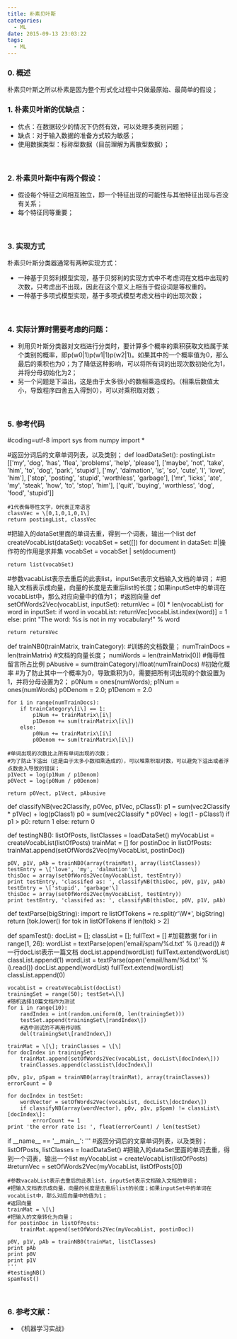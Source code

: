 ```yaml
---
title: 朴素贝叶斯
categories:
  - ML
date: 2015-09-13 23:03:22
tags:
  - ML
---
```


### 0\. 概述

朴素贝叶斯之所以朴素是因为整个形式化过程中只做最原始、最简单的假设；  

<!-- more -->

### 1\. 朴素贝叶斯的优缺点：

*   优点：在数据较少的情况下仍然有效，可以处理多类别问题；
*   缺点：对于输入数据的准备方式较为敏感；
*   使用数据类型：标称型数据（目前理解为离散型数据）；

 

### 2\. 朴素贝叶斯中有两个假设：

*   假设每个特征之间相互独立，即一个特征出现的可能性与其他特征出现与否没有关系；
*   每个特征同等重要；

 

### 3\. 实现方式

朴素贝叶斯分类器通常有两种实现方式：

*   一种基于贝努利模型实现，基于贝努利的实现方式中不考虑词在文档中出现的次数，只考虑出不出现，因此在这个意义上相当于假设词是等权重的。
*   一种基于多项式模型实现，基于多项式模型考虑文档中的出现次数；

 

### 4\. 实际计算时需要考虑的问题：

*   利用贝叶斯分类器对文档进行分类时，要计算多个概率的乘积获取文档属于某个类别的概率，即p(w0|1)p(w1|1)p(w2|1)。如果其中的一个概率值为0，那么最后的乘积也为0；为了降低这种影响，可以将所有词的出现次数初始化为1，并将分母初始化为2；
*   另一个问题是下溢出，这是由于太多很小的数相乘造成的。（相乘后数值太小，导致程序四舍五入得到0），可以对乘积取对数；

 

### 5\. 参考代码

#coding=utf-8
import sys
from numpy import *

#返回分词后的文章单词列表，以及类别；
def loadDataSet():
    postingList=\[\['my', 'dog', 'has', 'flea', 'problems', 'help', 'please'\],
                 \['maybe', 'not', 'take', 'him', 'to', 'dog', 'park', 'stupid'\],
                 \['my', 'dalmation', 'is', 'so', 'cute', 'I', 'love', 'him'\],
                 \['stop', 'posting', 'stupid', 'worthless', 'garbage'\],
                 \['mr', 'licks', 'ate', 'my', 'steak', 'how', 'to', 'stop', 'him'\],
                 \['quit', 'buying', 'worthless', 'dog', 'food', 'stupid'\]\]

    #1代表侮辱性文字，0代表正常语言
    classVec = \[0,1,0,1,0,1\]
    return postingList, classVec

#把输入的dataSet里面的单词去重，得到一个词表，输出一个list
def createVocabList(dataSet):
    vocabSet = set(\[\])
    for document in dataSet:
        #|操作符的作用是求并集
        vocabSet = vocabSet | set(document)
    
    return list(vocabSet)

#参数vacabList表示去重后的此表list，inputSet表示文档输入文档的单词；
#把输入文档表示成向量，向量的长度是去重后list的长度；如果inputSet中的单词在vocabList中，那么对应向量中的值为1；
#返回向量
def setOfWords2Vec(vocabList, inputSet):
    returnVec = \[0\] * len(vocabList)
    for word in inputSet:
        if word in vocabList:
            returnVec\[vocabList.index(word)\] = 1
        else:
            print "The word: %s is not in my vocabulary!" % word
    
    return returnVec


def trainNB0(trainMatrix, trainCategory):
    #训练的文档数量；
    numTrainDocs = len(trainMatrix)
    #文档的向量长度；
    numWords = len(trainMatrix\[0\])
    #侮辱性留言所占比例
    pAbusive = sum(trainCategory)/float(numTrainDocs)
    #初始化概率
    #为了防止其中一个概率为0，导致乘积为0，需要把所有词出现的个数设置为1，并将分母设置为2；
    p0Num = ones(numWords); p1Num = ones(numWords)
    p0Denom = 2.0; p1Denom = 2.0
    
    for i in range(numTrainDocs):
        if trainCategory\[i\] == 1:
            p1Num += trainMatrix\[i\]
            p1Denom += sum(trainMatrix\[i\])
        else:
            p0Num += trainMatrix\[i\]
            p0Denom += sum(trainMatrix\[i\])

    #单词出现的次数比上所有单词出现的次数；
    #为了防止下溢出（这是由于太多小数相乘造成的），可以堆乘积取对数，可以避免下溢出或者浮点数舍入导致的错误；
    p1Vect = log(p1Num / p1Denom)
    p0Vect = log(p0Num / p0Denom)

    return p0Vect, p1Vect, pAbusive

def classifyNB(vec2Classify, p0Vec, p1Vec, pClass1):
    p1 = sum(vec2Classify * p1Vec) + log(pClass1)
    p0 = sum(vec2Classify * p0Vec) + log(1 - pClass1)
    if p1 > p0:
        return 1
    else:
        return 0
    
def testingNB():
    listOfPosts, listClasses = loadDataSet()
    myVocabList = createVocabList(listOfPosts)
    trainMat = \[\]
    for postinDoc in listOfPosts:
        trainMat.append(setOfWords2Vec(myVocabList, postinDoc))

    p0V, p1V, pAb = trainNB0(array(trainMat), array(listClasses))
    testEntry = \['love', 'my', 'dalmation'\]
    thisDoc = array(setOfWords2Vec(myVocabList, testEntry))
    print testEntry, 'classifed as: ', classifyNB(thisDoc, p0V, p1V, pAb)
    testEntry = \['stupid', 'garbage'\]
    thisDoc = array(setOfWords2Vec(myVocabList, testEntry))
    print testEntry, 'classifed as: ', classifyNB(thisDoc, p0V, p1V, pAb)

def textParse(bigString):
    import re
    listOfTokens = re.split(r'\\W*', bigString)
    return \[tok.lower() for tok in listOfTokens if len(tok) > 2\]

def spamTest():
    docList = \[\]; classList = \[\]; fullText = \[\]
    #加载数据
    for i in range(1, 26):
        wordList = textParse(open('email/spam/%d.txt' % i).read())
        #一行docList表示一篇文档
        docList.append(wordList)
        fullText.extend(wordList)
        classList.append(1)
        wordList = textParse(open('email/ham/%d.txt' % i).read())
        docList.append(wordList)
        fullText.extend(wordList)
        classList.append(0)

    vocabList = createVocabList(docList)
    trainingSet = range(50); testSet=\[\]
    #随机选择10篇文档作为测试
    for i in range(10):
        randIndex = int(random.uniform(0, len(trainingSet)))
        testSet.append(trainingSet\[randIndex\])
        #选中测试的不再用作训练
        del(trainingSet\[randIndex\])

    trainMat = \[\]; trainClasses = \[\]
    for docIndex in trainingSet:
        trainMat.append(setOfWords2Vec(vocabList, docList\[docIndex\]))
        trainClasses.append(classList\[docIndex\])

    p0v, p1v, pSpam = trainNB0(array(trainMat), array(trainClasses))
    errorCount = 0

    for docIndex in testSet:
        wordVector = setOfWords2Vec(vocabList, docList\[docIndex\])
        if classifyNB(array(wordVector), p0v, p1v, pSpam) != classList\[docIndex\]:
            errorCount += 1
    print 'the error rate is: ', float(errorCount) / len(testSet)

if \_\_name\_\_ == '\_\_main\_\_':
    '''
    #返回分词后的文章单词列表，以及类别；
    listOfPosts, listClasses = loadDataSet()
    #把输入的dataSet里面的单词去重，得到一个词表，输出一个list
    myVocabList = createVocabList(listOfPosts)
    #returnVec = setOfWords2Vec(myVocabList, listOfPosts\[0\])

    #参数vacabList表示去重后的此表list，inputSet表示文档输入文档的单词；
    #把输入文档表示成向量，向量的长度是去重后list的长度；如果inputSet中的单词在vocabList中，那么对应向量中的值为1；
    #返回向量
    trainMat = \[\]
    #把输入的文章转化为向量；
    for postinDoc in listOfPosts:
        trainMat.append(setOfWords2Vec(myVocabList, postinDoc))

    p0V, p1V, pAb = trainNB0(trainMat, listClasses)
    print pAb
    print p0V
    print p1V
    '''
    #testingNB()
    spamTest()

 

### 6\. 参考文献：

*   《机器学习实战》
